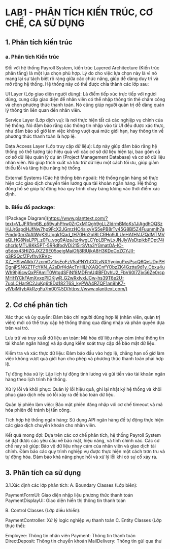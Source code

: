 # LAB1 - PHÂN TÍCH KIẾN TRÚC, CƠ CHẾ, CA SỬ DỤNG
## 1. Phân tích kiến trúc
### a. Phân tích Kiến trúc
Đối với hệ thống Payroll System, kiến trúc Layered Architecture (Kiến trúc phân tầng) là một lựa chọn phù hợp. Lý do cho việc lựa chọn này là vì nó mang lại sự tách biệt rõ ràng giữa các chức năng, giúp dễ dàng duy trì và mở rộng hệ thống. Hệ thống này có thể được chia thành các lớp sau:

UI Layer (Lớp giao diện người dùng): Là điểm tiếp xúc trực tiếp với người dùng, cung cấp giao diện để nhân viên có thể nhập thông tin thẻ chấm công và chọn phương thức thanh toán. Nó cũng giúp người quản trị dễ dàng quản lý thông tin liên quan đến nhân viên.

Service Layer (Lớp dịch vụ): là nơi thực hiện tất cả các nghiệp vụ chính của hệ thống. Nó đảm bảo rằng các thông tin nhập vào từ UI đều được xác thực, như đảm bảo số giờ làm việc không vượt quá mức giới hạn, hay thông tin về phương thức thanh toán là hợp lệ.

Data Access Layer (Lớp truy cập dữ liệu): Lớp này giúp đảm bảo rằng hệ thống có thể tương tác hiệu quả với các cơ sở dữ liệu hiện tại, bao gồm cả cơ sở dữ liệu quản lý dự án (Project Management Database) và cơ sở dữ liệu nhân viên. Nó giúp trích xuất và lưu trữ dữ liệu một cách tối ưu, giúp giảm thiểu lỗi và tăng hiệu năng hệ thống.

External Systems (Các hệ thống bên ngoài): Hệ thống ngân hàng sẽ thực hiện các giao dịch chuyển tiền lương qua tài khoản ngân hàng. Hệ thống đồng hồ sẽ giúp tự động hóa quy trình chạy bảng lương vào thời điểm xác định.
### b. Biểu đồ package:
![Package Diagram](https://www.planttext.com/?text=VLJFRfim6B_p59yuhPhw0ZrCxM1Qgh9gLLZldrmBMoKs1JiAgdhOQSzHJJr6spdHJfNw7hp9FcX2JGmzHC4slxyVS5ePB8rTv45G8Bl5Z4FuunmIh7aPmdq0m7AiAlWgKSUIgqk1Qad_tH70Hn2qI8LCRHq9JLUeHAfHVJZQdMTMVaQLHG8NaLPPj_z0Fu_vog9AIzaJtz4wgLCYpLBPwLxJNJlyWsDtpikbPDpt74ichcrlgMTU8Kk5PT-5RRdfodVDi215irSVta3YGmatOA-IO-q5dox43HIZGJXZZ9E05oejgMaiOfj8RlUjkA8H3KDoCoZCYJII-g3RSQcfZFvfhvXRVz-XZ_HSlwAlkb77zcmGv1ksEoFzV5aPNYhCOLvNXYygjvuPxsPscQ6QeUDqPHDgnjPSNGZTFcYKN_A2sDrf4dAcTnHlLhXAQCnfYObzZK4Gztte9d1y_Cbxu4uWh9hj6cwQxPFAmlT0WtgdSFjNf8MDFmU4lBFDvhU2_FbV60I7Zjv56Ze0rcpMHHYCkFAmXvxpPlDKjwR_G2wRxIyxIJCw-hs39T6e2U-7uoLCHar9C2JuKq6t8Dd182T6S_kyPWA4RZQF1an9hK7-ylVbiMtybAkRzgFu7m00%5D(https://www.planttext.com/)
## 2. Cơ chế phân tích
Xác thực và ủy quyền: Đảm bảo chỉ người dùng hợp lệ (nhân viên, quản trị viên) mới có thể truy cập hệ thống thông qua đăng nhập và phân quyền dựa trên vai trò.

Lưu trữ và truy xuất dữ liệu an toàn: Mã hóa dữ liệu nhạy cảm (như thông tin tài khoản ngân hàng) và áp dụng kiểm soát truy cập để bảo mật dữ liệu.

Kiểm tra và xác thực dữ liệu: Đảm bảo đầu vào hợp lệ, chẳng hạn số giờ làm việc không vượt quá giới hạn cho phép và phương thức thanh toán phải hợp lệ.

Tự động hóa xử lý: Lập lịch tự động tính lương và gửi tiền vào tài khoản ngân hàng theo lịch trình hệ thống.

Xử lý lỗi và khôi phục: Quản lý lỗi hiệu quả, ghi lại nhật ký hệ thống và khôi phục giao dịch nếu có lỗi xảy ra để bảo toàn dữ liệu.

Quản lý phiên làm việc: Bảo mật phiên đăng nhập với cơ chế timeout và mã hóa phiên để tránh bị tấn công.

Tích hợp hệ thống ngân hàng: Sử dụng API ngân hàng để tự động thực hiện các giao dịch chuyển khoản cho nhân viên.

Kết quả mong đợi: Dựa trên các cơ chế phân tích, hệ thống Payroll System sẽ đạt được các yêu cầu về bảo mật, hiệu năng, và tính chính xác. Các cơ chế này sẽ giúp: Bảo vệ dữ liệu nhạy cảm của nhân viên và giao dịch tài chính. Đảm bảo các quy trình nghiệp vụ được thực hiện một cách trơn tru và tự động hóa. Đảm bảo khả năng phục hồi và xử lý lỗi khi có sự cố xảy ra.
## 3. Phân tích ca sử dụng 
3.1.Xác định các lớp phân tích:
A. Boundary Classes (Lớp biên):

PaymentFormUI: Giao diện nhập liệu phương thức thanh toán
PaymentDisplayUI: Giao diện hiển thị thông tin thanh toán

B. Control Classes (Lớp điều khiển):

PaymentController: Xử lý logic nghiệp vụ thanh toán
C. Entity Classes (Lớp thực thể):

Employee: Thông tin nhân viên
Payment: Thông tin thanh toán
DirectDeposit: Thông tin chuyển khoản
MailDelivery: Thông tin gửi qua thư
